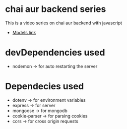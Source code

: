 # chai aur backend series

This is a video series on chai aur backend with javascript

- [Models link](https://app.eraser.io/workspace/YtPqZ1VogxGy1jzIDkzj)

# devDependencies used

- nodemon -> for auto restarting the server


# Dependecies used

- dotenv -> for environment variables
- express -> for server
- mongoose -> for mongodb
- cookie-parser -> for parsing cookies
- cors -> for cross origin requests